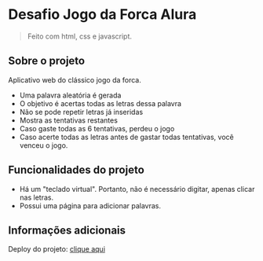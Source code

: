 # Desafio Jogo da Forca Alura

> Feito com html, css e javascript.

## Sobre o projeto

Aplicativo web do clássico jogo da forca.

- Uma palavra aleatória é gerada
- O objetivo é acertas todas as letras dessa palavra
- Não se pode repetir letras já inseridas
- Mostra as tentativas restantes
- Caso gaste todas as 6 tentativas, perdeu o jogo
- Caso acerte todas as letras antes de gastar todas tentativas, você venceu o jogo.

## Funcionalidades do projeto

- Há um "teclado virtual". Portanto, não é necessário digitar, apenas clicar nas letras.
- Possui uma página para adicionar palavras.

## Informações adicionais

Deploy do projeto: [clique aqui](https://joseiedo.github.io/jogo-da-forca-alura/)
